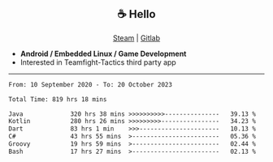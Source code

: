 <h2 align="center"> ☕ Hello </h2>

<p align="center">
  <a href="https://steamcommunity.com/id/Niforances/">Steam</a> |
  <a href="https://gitlab.com/niforances">Gitlab</a>
</p>

 - **Android / Embedded Linux / Game Development**
 - Interested in Teamfight-Tactics third party app

------

<!--START_SECTION:waka-->

```txt
From: 10 September 2020 - To: 20 October 2023

Total Time: 819 hrs 18 mins

Java             320 hrs 38 mins >>>>>>>>>>---------------   39.13 %
Kotlin           280 hrs 26 mins >>>>>>>>>----------------   34.23 %
Dart             83 hrs 1 min    >>>----------------------   10.13 %
C#               43 hrs 55 mins  >------------------------   05.36 %
Groovy           19 hrs 59 mins  >------------------------   02.44 %
Bash             17 hrs 27 mins  >------------------------   02.13 %
```

<!--END_SECTION:waka-->
